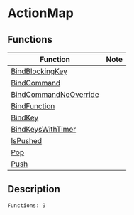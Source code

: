 # ActionMap
## Functions
| Function | Note |
|----------|------|
|[BindBlockingKey](BindBlockingKey.md)| |
|[BindCommand](BindCommand.md)| |
|[BindCommandNoOverride](BindCommandNoOverride.md)| |
|[BindFunction](BindFunction.md)| |
|[BindKey](BindKey.md)| |
|[BindKeysWithTimer](BindKeysWithTimer.md)| |
|[IsPushed](IsPushed.md)| |
|[Pop](Pop.md)| |
|[Push](Push.md)| |
## Description
```
Functions: 9
```